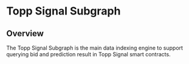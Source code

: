 # Topp Signal Subgraph

## Overview
The Topp Signal Subgraph is the main data indexing engine to support querying bid and prediction result in Topp Signal smart contracts.
